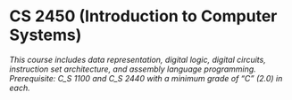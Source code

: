 # CS 2450 (Introduction to Computer Systems)

*This course includes data representation, digital logic, digital circuits, instruction set architecture, and assembly language programming. Prerequisite: C_S 1100 and C_S 2440 with a minimum grade of “C” (2.0) in each.*
